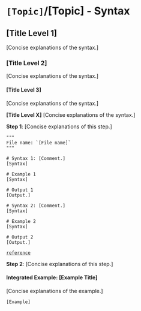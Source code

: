 # `[Topic]`/[Topic] - Syntax

## [Title Level 1]

[Concise explanations of the syntax.]

### [Title Level 2]

[Concise explanations of the syntax.]

#### [Title Level 3]

[Concise explanations of the syntax.]

**[Title Level X]**
[Concise explanations of the syntax.]

**Step 1**: [Concise explanations of this step.]

```[Language]
"""
File name: `[File name]`
"""

# Syntax 1: [Comment.]
[Syntax]

# Example 1
[Syntax]

# Output 1
[Output.]

# Syntax 2: [Comment.]
[Syntax]

# Example 2
[Syntax]

# Output 2
[Output.]
```

[`reference`](link_to_reference)

**Step 2**: [Concise explanations of this step.]

#### Integrated Example: [Example Title]

[Concise explanations of the example.]

```shell
[Example]
```
